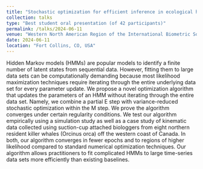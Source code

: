 ```yaml
---
title: "Stochastic optimization for efficient inference in ecological hidden Markov models"
collection: talks
type: "Best student oral presentation (of 42 participants)"
permalink: /talks/2024-06-11
venue: "Western North American Region of the International Biometric Society Annual Meeting"
date: 2024-06-11
location: "Fort Collins, CO, USA"
---
```


Hidden Markov models (HMMs) are popular models to identify a finite number of latent states from sequential data. However, fitting them to large data sets can be computationally demanding because most likelihood maximization techniques require iterating through the entire underlying data set for every parameter update. We propose a novel optimization algorithm that updates the parameters of an HMM without iterating through the entire data set. Namely, we combine a partial E step with variance-reduced stochastic optimization within the M step. We prove the algorithm converges under certain regularity conditions. We test our algorithm empirically using a simulation study as well as a case study of kinematic data collected using suction-cup attached biologgers from eight northern resident killer whales (Orcinus orca) off the western coast of Canada. In both, our algorithm converges in fewer epochs and to regions of higher likelihood compared to standard numerical optimization techniques. Our algorithm allows practitioners to fit complicated HMMs to large time-series data sets more efficiently than existing baselines.
